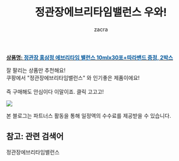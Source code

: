 ﻿---
layout: post
title:  "정관장에브리타임밸런스 우와!"
author: zacra
categories: [ 아이템 ]
tags: [정관장에브리타임밸런스]
image: https://static.coupangcdn.com/image/vendor_inventory/e0b9/0b5d9feb0324543e5e360c3daadcdb4634a8ba9ee7f7caa052528711ce0e.jpg 
description: "쿠팡에서 정관장에브리타임밸런스 관련 상품으로 가장 잘팔리는 제품 중 하나라는 사실!!."
rating: 4.5
---

<a href="https://link.coupang.com/re/AFFSDP?lptag=AF8407795&pageKey=286424963&itemId=908151712&vendorItemId=5273892835&traceid=V0-153-85999b593a71323d"><b>상품명: <font color='#01579B'>정관장 홍삼정 에브리타임 밸런스 10mlx30포+따라밴드 증정, 2박스</font></b></a>

잘 팔리는 상품만 추천해요!<br/>
쿠팡에서 "정관장에브리타임밸런스" 와 인기좋은 제품이에요!<br/><br/>
즉 구매해도 안심이다 이말이죠. 클릭 고고고! <br/>



<a href="https://link.coupang.com/re/AFFSDP?lptag=AF8407795&pageKey=286424963&itemId=908151712&vendorItemId=5273892835&traceid=V0-153-85999b593a71323d"><img src="https://thumbnail7.coupangcdn.com/thumbnails/remote/q89/image/vendor_inventory/6863/b570e099a3908730dcfc0686499d68f5c1554c6117dd3cb9562a0a76ab10.jpg"></a> 

본 블로그는 파트너스 활동을 통해 일정액의 수수료를 제공받을 수 있습니다.

## 참고: 관련 검색어    
정관장에브리타임밸런스